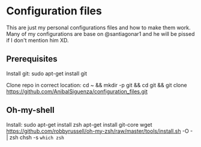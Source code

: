 # Configuration files
This are just my personal configurations files and how to make them work. Many of my configurations are base on @santiagonar1 and he will be pissed if I don't mention him XD.

## Prerequisites
Install git:
sudo apt-get install git

Clone repo in correct location:
cd ~ && mkdir -p git && cd git && git clone https://github.com/AnibalSiguenza/configuration_files.git

## Oh-my-shell

Install:
sudo apt-get install zsh
apt-get install git-core
wget https://github.com/robbyrussell/oh-my-zsh/raw/master/tools/install.sh -O - | zsh
chsh -s `which zsh`
